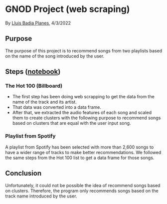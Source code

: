 # GNOD Project (web scraping)

By [Lluis Badia Planes](https://github.com/lluis90badia), 4/3/2022

## Purpose

The purpose of this project is to recommend songs from two playlists based on the name of the song introduced by the user.

## Steps ([notebook](https://github.com/lluis90badia/lbadialabwork/blob/main/PROJECTS/GNOD/GNOD_PROJECT.ipynb))

### The Hot 100 (Billboard)

- The first step has been doing web scrapping to get the data from the name of the track and its artist.
- That data was converted into a data frame.
- After that, we extracted the audio features of each song and scaled them to create clusters with the following purpose to recommend songs based on clusters that are equal with the user input song.

### Playlist from Spotify

A playlist from Spotify has been selected with more than 2,600 songs to have a wider range of tracks to make better recommendations. We followed the same steps from the Hot 100 list to get a data frame for those songs.

## Conclusion

Unfortunately, it could not be possible the idea of recommend songs based on clusters. Therefore, the program only recommends songs based on the track name introduced by the user.
